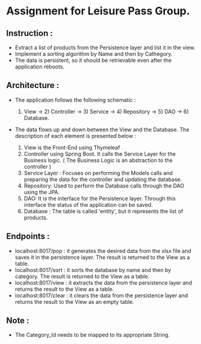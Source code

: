 # Assignment for Leisure Pass Group.

## Instruction :
 - Extract a list of products from the Persistence layer and list it in the view.
 - Implement a sorting algorithm by Name and then by Cathegory.
 - The data is persistent, so it should be retrievable even after the application reboots.

## Architecture :
 - The application follows the following schematic :
   1) View -> 2) Controller -> 3) Service -> 4) Repository -> 5) DAO -> 6) Database.

 - The data flows up and down between the View and the Database. The description of each element is presented below :
   1) View is the Front-End using Thymeleaf
   2) Controller using Spring Boot. It calls the Service Layer for the Business logic. ( The Business Logic is an abstraction to the controller )
   3) Service Layer : Focuses on performing the Models calls and preparing the data for the controller and updating the database.
   4) Repository: Used to perform the Database calls through the DAO using the JPA.
   5) DAO: It is the interface for the Persistence layer. Through this interface the status of the application can be saved.
   6) Database : The table is called 'entity', but it represents the list of products.

## Endpoints :
 - localhost:8017/pop : it generates the desired data from the xlsx file and saves it in the persistence layer. The result is returned to the View as a table.
 - localhost:8017/sort : it sorts the database by name and then by category. The result is returned to the View as a table.
 - localhost:8017/view : it extracts the data from the persistence layer and returns the result to the View as a table.
 - localhost:8017/clear : it clears the data from the persistence layer and returns the result to the View as an empty table.

 ## Note :
 - The Category_Id needs to be mapped to its appropriate String.